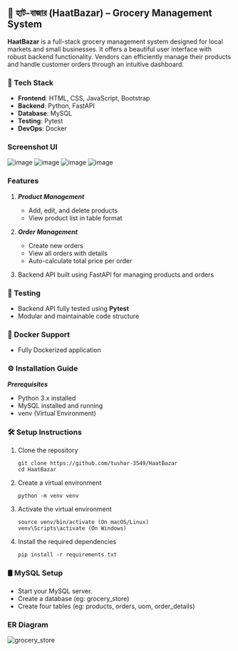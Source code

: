 ## 🛒 হাট-বাজার (HaatBazar) – Grocery Management System

**HaatBazar** is a full-stack grocery management system designed for local markets and small businesses. It offers a beautiful user interface with robust backend functionality. Vendors can efficiently manage their products and handle customer orders through an intuitive dashboard.

### 📌 Tech Stack
- **Frontend**: HTML, CSS, JavaScript, Bootstrap
- **Backend**: Python, FastAPI
- **Database**: MySQL
- **Testing**: Pytest
- **DevOps**: Docker

### Screenshot UI

![image](https://github.com/user-attachments/assets/7a90b462-57c4-463a-bc37-4997085c5482)
![image](https://github.com/user-attachments/assets/ee750f67-0704-41c3-adfc-23ab14519001)
![image](https://github.com/user-attachments/assets/760b9f7f-0c50-4afc-898f-f45bf6939a6e)
![image](https://github.com/user-attachments/assets/c152c84f-a92c-4dd2-a715-cb6c314facf0)


### Features

1. ***Product Management***
    - Add, edit, and delete products
    - View product list in table format
    
2. ***Order Management***
    - Create new orders
    - View all orders with details
    - Auto-calculate total price per order

3. Backend API built using FastAPI for managing products and orders

### 🧪 Testing

- Backend API fully tested using **Pytest**
- Modular and maintainable code structure

### 🐳 Docker Support
- Fully Dockerized application

### ⚙️ Installation Guide 

***Prerequisites***
- Python 3.x installed
- MySQL installed and running
- venv (Virtual Environment)

### 🛠️ Setup Instructions

  1. Clone the repository
      ```
      git clone https://github.com/tushar-3549/HaatBazar
      cd HaatBazar
      ```

   2. Create a virtual environment
      ```
      python -m venv venv
      ```

  3. Activate the virtual environment
      ```
      source venv/bin/activate (On macOS/Linux)
      venv\Scripts\activate (On Windows)
      ```

   4. Install the required dependencies
      ```
      pip install -r requirements.txt
      ```
### 🛢️ MySQL Setup
- Start your MySQL server.
- Create a database (eg: grocery_store)
- Create four tables (eg: products, orders, uom, order_details)
### ER Diagram

![grocery_store](https://github.com/user-attachments/assets/85f37ee5-3963-403e-bd55-15c7f5701298)
 
